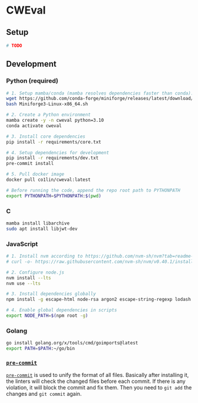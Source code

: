 # CWEval

## Setup

```bash
# TODO
```


## Development

### Python (required)

```bash
# 1. Setup mamba/conda (mamba resolves dependencies faster than conda).
wget https://github.com/conda-forge/miniforge/releases/latest/download/Miniforge3-Linux-x86_64.sh
bash Miniforge3-Linux-x86_64.sh

# 2. Create a Python environment
mamba create -y -n cweval python=3.10
conda activate cweval

# 3. Install core dependencies
pip install -r requirements/core.txt

# 4. Setup dependencies for development
pip install -r requirements/dev.txt
pre-commit install

# 5. Pull docker image
docker pull co1lin/cweval:latest

# Before running the code, append the repo root path to PYTHONPATH
export PYTHONPATH=$PYTHONPATH:$(pwd)
```


### C

```bash
mamba install libarchive
sudo apt install libjwt-dev
```


### JavaScript

```bash
# 1. Install nvm according to https://github.com/nvm-sh/nvm?tab=readme-ov-file#install--update-script
# curl -o- https://raw.githubusercontent.com/nvm-sh/nvm/v0.40.1/install.sh | bash

# 2. Configure node.js
nvm install --lts
nvm use --lts

# 3. Install dependencies globally
npm install -g escape-html node-rsa argon2 escape-string-regexp lodash js-yaml jsonwebtoken jsdom xpath sqlite3

# 4. Enable global dependencies in scripts
export NODE_PATH=$(npm root -g)
```

### Golang

```bash
go install golang.org/x/tools/cmd/goimports@latest
export PATH=$PATH:~/go/bin
```


### [`pre-commit`](https://pre-commit.com)

[`pre-commit`](https://pre-commit.com) is used to unify the format of all files. Basically after installing it, the linters will check the changed files before each commit. If there is any violation, it will block the commit and fix them. Then you need to `git add` the changes and `git commit` again.
